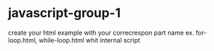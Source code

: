# javascript-group-1

create your html example with your correcrespon part name ex. for-loop.html, while-loop.html whit internal script